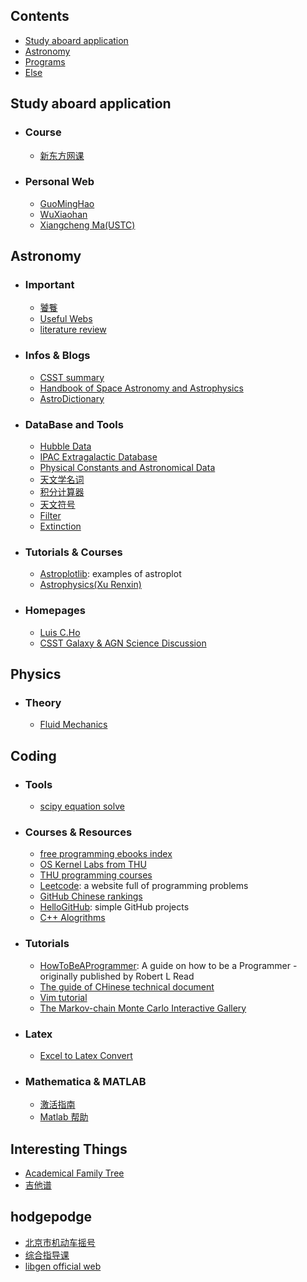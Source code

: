 ## Contents <!-- omit in toc -->
* [Study aboard application](#application)
* [Astronomy](#astronomy)
* [Programs](#programs)
* [Else](#else)



## Study aboard application
* ### Course
  * [新东方网课](http://library.koolearn.com/index)
* ### Personal Web
  * [GuoMingHao](https://mh-guo.github.io)
  * [WuXiaohan](https://xiaohanzai.github.io)
  * [Xiangcheng Ma(USTC)](http://www.tapir.caltech.edu/~xchma/)
 
## Astronomy
* ### Important
  * [饕餮](https://taotie.readthedocs.io/en/latest/resource/research/getting_started_cn.html)
  * [Useful Webs](https://github.com/panzhiwei1997/Very_Useful_Very_Interesting/blob/main/VUVI_Chinese.md)
  * [literature review](https://www.scribbr.com/dissertation/literature-review/)

* ### Infos & Blogs
  * [CSST summary](https://github.com/CSSTsci/GalaxyAGN_science_discussion/wiki/CSST-Summary)
  * [Handbook of Space Astronomy and Astrophysics](http://ads.harvard.edu/books/hsaa/toc.html)
  * [AstroDictionary](https://nadc.china-vo.org/astrodict/)

* ### DataBase and Tools
  * [Hubble Data](http://hst.esac.esa.int/ehst/#home)
  * [IPAC Extragalactic Database](https://ned.ipac.caltech.edu)
  * [Physical Constants and Astronomical Data](http://www.astro.wisc.edu/~dolan/constants.html)
  * [天文学名词](https://nadc.china-vo.org/astrodict/)
  * [积分计算器](https://www.wolframalpha.com/calculators/integral-calculator)
  * [天文符号](http://astroleaks.lamost.org/submission/symbol/)
  * [Filter](http://svo2.cab.inta-csic.es/svo/theory/fps3/index.php?mode=browse&gname=HST&gname2=ACS_WFC&asttype=)
  * [Extinction](https://irsa.ipac.caltech.edu/applications/DUST/)

* ### Tutorials & Courses
  * [Astroplotlib](http://astroplotlib.stsci.edu/): examples of astroplot
  * [Astrophysics(Xu Renxin)](https://psr.pku.edu.cn/rxx/teach/astro/lecture%20notes/)

* ### Homepages
  * [Luis C.Ho](http://kavli.pku.edu.cn/~lho/)
  * [CSST Galaxy & AGN Science Discussion](https://github.com/CSSTsci/GalaxyAGN_science_discussion/wiki/CSST-Galaxy-&-AGN-Science-Discussion)

## Physics
* ### Theory
  * [Fluid Mechanics](http://faculty.pku.edu.cn/junyang/en/zdylm/12830/list/index.htm)


## Coding
* ### Tools
  * [scipy equation solve](https://docs.scipy.org/doc/scipy/reference/generated/scipy.optimize.brentq.html)
* ### Courses & Resources
  * [free programming ebooks index](https://github.com/justjavac/free-programming-books-zh_CN)
  * [OS Kernel Labs from THU](https://github.com/kiukotsu/ucore)
  * [THU programming courses](https://github.com/PKUanonym/REKCARC-TSC-UHT)
  * [Leetcode](https://leetcode-cn.com/): a website full of programming problems
  * [GitHub Chinese rankings](https://github.com/kon9chunkit/GitHub-Chinese-Top-Charts)
  * [HelloGitHub](https://github.com/521xueweihan/HelloGitHub): simple GitHub projects
  * [C++ Alogrithms](https://github.com/TheAlgorithms/C-Plus-Plus)

* ### Tutorials
  * [HowToBeAProgrammer](https://github.com/braydie/HowToBeAProgrammer): A guide on how to be a Programmer - originally published by Robert L Read
  * [The guide of CHinese technical document](https://github.com/ruanyf/document-style-guide)
  * [Vim tutorial](https://github.com/wsdjeg/vim-galore-zh_cn)
  * [The Markov-chain Monte Carlo Interactive Gallery](http://chi-feng.github.io/mcmc-demo/)
* ### Latex
  * [Excel to Latex Convert](https://tableconvert.com)
 

* ### Mathematica & MATLAB
  * [激活指南](https://tiebamma.github.io/InstallTutorial/)
  * [Matlab 帮助](https://ww2.mathworks.cn/support.html?s_tid=gn_supp)

## Interesting Things
 * [Academical Family Tree](https://academictree.org)
 * [吉他谱](https://www.gtpso.com/index.php/home/index/viewTab?id=3562)

## hodgepodge
* [北京市机动车摇号](https://xkczb.jtw.beijing.gov.cn)
* [综合指导课](https://meetplan.phy.pku.edu.cn/meetplan/teacherlist)
* [libgen official web](https://libgen.onl)
